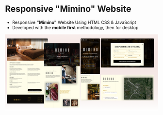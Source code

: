 # Responsive **"Mimino"** Website

- Responsive **"Mimino"** Website Using HTML CSS & JavaScript
- Developed with the **mobile first** methodology, then for desktop

![preview](./src/images/preview.png)
